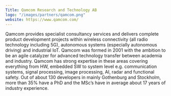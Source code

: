 ```yaml
---
Title: Qamcom Research and Technology AB
logo: "/images/partners/qamcom.png"
website: https://www.qamcom.com/
---
```

Qamcom provides specialist consultancy services and delivers complete product development projects within wireless connectivity (all radio technology including 5G), autonomous systems (especially autonomous driving) and industrial IoT. Qamcom was formed in 2001 with the ambition to be an agile catalyzer for advanced technology transfer between academia and industry. Qamcom has strong expertise in these areas covering everything from HW, embedded SW to system level e.g. communication systems, signal processing, image processing, AI, radar and functional safety. Out of about 130 developers in mainly Gothenburg and Stockholm, more than 35% have a PhD and the MSc’s have in average about 17 years of industry experience. 